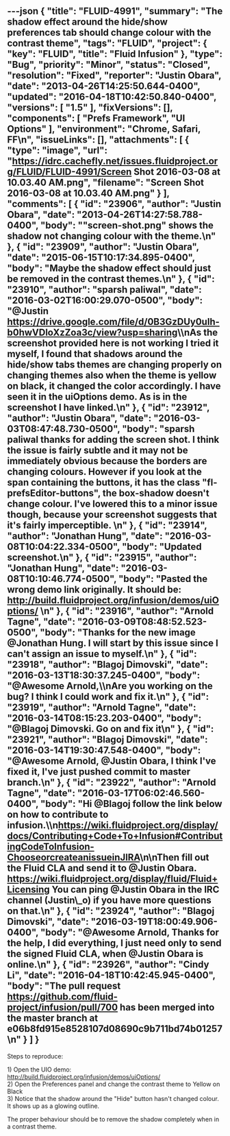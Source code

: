 ---json
{
  "title": "FLUID-4991",
  "summary": "The shadow effect around the hide/show preferences tab should change colour with the contrast theme",
  "tags": "FLUID",
  "project": {
    "key": "FLUID",
    "title": "Fluid Infusion"
  },
  "type": "Bug",
  "priority": "Minor",
  "status": "Closed",
  "resolution": "Fixed",
  "reporter": "Justin Obara",
  "date": "2013-04-26T14:25:50.644-0400",
  "updated": "2016-04-18T10:42:50.840-0400",
  "versions": [
    "1.5"
  ],
  "fixVersions": [],
  "components": [
    "Prefs Framework",
    "UI Options"
  ],
  "environment": "Chrome, Safari, FF\n",
  "issueLinks": [],
  "attachments": [
    {
      "type": "image",
      "url": "https://idrc.cachefly.net/issues.fluidproject.org/FLUID/FLUID-4991/Screen Shot 2016-03-08 at 10.03.40 AM.png",
      "filename": "Screen Shot 2016-03-08 at 10.03.40 AM.png"
    }
  ],
  "comments": [
    {
      "id": "23906",
      "author": "Justin Obara",
      "date": "2013-04-26T14:27:58.788-0400",
      "body": "\"screen-shot.png\" shows the shadow not changing colour with the theme.\n"
    },
    {
      "id": "23909",
      "author": "Justin Obara",
      "date": "2015-06-15T10:17:34.895-0400",
      "body": "Maybe the shadow effect should just be removed in the contrast themes.\n"
    },
    {
      "id": "23910",
      "author": "sparsh paliwal",
      "date": "2016-03-02T16:00:29.070-0500",
      "body": "@Justin <https://drive.google.com/file/d/0B3GzDUy0ulh-b0hwVDloXzZoa3c/view?usp=sharing>\\\nAs the screenshot provided here is not working I tried it myself, I found that shadows around the hide/show tabs themes are changing properly on changing themes also when the theme is yellow on black, it changed the color accordingly. I have seen it in the uiOptions demo. As is in the screenshot I have linked.\n"
    },
    {
      "id": "23912",
      "author": "Justin Obara",
      "date": "2016-03-03T08:47:48.730-0500",
      "body": "sparsh paliwal thanks for adding the screen shot. I think the issue is fairly subtle and it may not be immediately obvious because the borders are changing colours. However if you look at the span containing the buttons, it has the class \"fl-prefsEditor-buttons\", the box-shadow doesn't change colour. I've lowered this to a minor issue though, because your screenshot suggests that it's fairly imperceptible.&#x20;\n"
    },
    {
      "id": "23914",
      "author": "Jonathan Hung",
      "date": "2016-03-08T10:04:22.334-0500",
      "body": "Updated screenshot.\n"
    },
    {
      "id": "23915",
      "author": "Jonathan Hung",
      "date": "2016-03-08T10:10:46.774-0500",
      "body": "Pasted the wrong demo link originally. It should be: <http://build.fluidproject.org/infusion/demos/uiOptions/>&#x20;\n"
    },
    {
      "id": "23916",
      "author": "Arnold Tagne",
      "date": "2016-03-09T08:48:52.523-0500",
      "body": "Thanks for the new image @Jonathan Hung. I will start by this issue since I can't assign an issue to myself.\n"
    },
    {
      "id": "23918",
      "author": "Blagoj Dimovski",
      "date": "2016-03-13T18:30:37.245-0400",
      "body": "@Awesome Arnold,\\\nAre you working on the bug? I think I could work and fix it.\n"
    },
    {
      "id": "23919",
      "author": "Arnold Tagne",
      "date": "2016-03-14T08:15:23.203-0400",
      "body": "@Blagoj Dimovski. Go on and fix it\n"
    },
    {
      "id": "23921",
      "author": "Blagoj Dimovski",
      "date": "2016-03-14T19:30:47.548-0400",
      "body": "@Awesome Arnold, @Justin Obara, I think I've fixed it, I've just pushed commit to master branch.\n"
    },
    {
      "id": "23922",
      "author": "Arnold Tagne",
      "date": "2016-03-17T06:02:46.560-0400",
      "body": "Hi @Blagoj follow the link below on how to contribute to infusion.\\\n<https://wiki.fluidproject.org/display/docs/Contributing+Code+To+Infusion#ContributingCodeToInfusion-ChooseorcreateanissueinJIRA>\n\nThen fill out the Fluid CLA and send it to @Justin Obara. <https://wiki.fluidproject.org/display/fluid/Fluid+Licensing> You can ping @Justin Obara in the IRC channel (Justin\\_o) if you have more questions on that.\n"
    },
    {
      "id": "23924",
      "author": "Blagoj Dimovski",
      "date": "2016-03-19T18:00:49.906-0400",
      "body": "@Awesome Arnold, Thanks for the help, I did everything, I just need only to send the signed Fluid CLA, when @Justin Obara is online.\n"
    },
    {
      "id": "23926",
      "author": "Cindy Li",
      "date": "2016-04-18T10:42:45.945-0400",
      "body": "The pull request <https://github.com/fluid-project/infusion/pull/700> has been merged into the master branch at e06b8fd915e8528107d08690c9b711bd74b01257\n"
    }
  ]
}
---
Steps to reproduce:

1\) Open the UIO demo: <http://build.fluidproject.org/infusion/demos/uiOptions/>\
2\) Open the Preferences panel and change the contrast theme to Yellow on Black\
3\) Notice that the shadow around the "Hide" button hasn't changed colour. It shows up as a glowing outline.

The proper behaviour should be to remove the shadow completely when in a contrast theme.

        